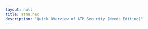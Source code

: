 ```yaml
---
layout: null
title: atma.hac
description: "Quick OVerview of ATM Security (Needs Editing)"
---
```

